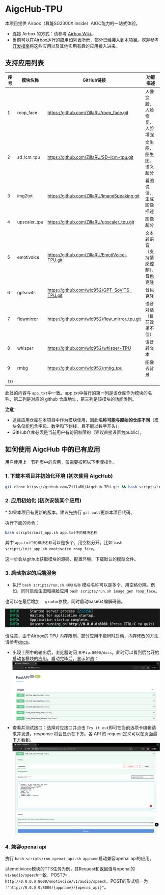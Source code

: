 # AigcHub-TPU

本项目提供 Airbox（算能SG2300X inside）AIGC能力的一站式体验。

- 连接 Airbox 的方式：请参考 [Airbox Wiki](https://gitee.com/zilla0717/AirboxWiki)。
- 当前可以在Airbox运行的应用如[列表](https://gitee.com/zilla0717/AirboxWiki/blob/master/README.md)所示，部分已经接入到本项目。欢迎参考[开发指南](docs/developer_tutorial.md)将这些应用以及其他实用有趣的应用接入进来。

## 支持应用列表

| 序号 | 模块名称     | GitHub链接                                    | 功能描述                             | 内存占用 |
| ---- | ------------ | --------------------------------------------- | ------------------------------------ | -------- |
| 1    | roop_face    | https://github.com/ZillaRU/roop_face.git      | 人像换脸、人脸修复、人脸增强         |          |
| 2    | sd_lcm_tpu   | https://github.com/ZillaRU/SD-lcm-tpu.git     | 文生图、图生图、语义超分             |          |
| 3    | img2txt      | https://github.com/ZillaRU/ImageSpeaking.git  | 看图说话、生成图像描述               |          |
| 4    | upscaler_tpu | https://github.com/ZillaRU/upscaler_tpu.git   | 图像超分                             |          |
| 5    | emotivoice   | https://github.com/ZillaRU/EmotiVoice-TPU.git | 文本转语音（支持情感控制）、音色克隆 |          |
| 6    | gptsovits    | https://github.com/wlc952/GPT-SoVITS-TPU.git  | 音色克隆                             | 2203 MB  |
| 7    | flowmirror   | https://github.com/wlc952/flow_mirror_tpu.git | 语音对话（目前效果不佳）             | 4375 MB  |
| 8    | whisper      | https://github.com/wlc952/whisper-TPU         | 语音转文本                           | 844 MB   |
| 9    | rmbg         | https://github.com/wlc952/rmbg_tpu            | 图像去背景                           | 256 MB   |
| 10   |              |                                               |                                      |          |

此处的内容与 `app.txt`中一致。app.txt中每行的第一列是该仓库作为模块的名称，第二列是对应的 github 仓库地址，第三列是该模块的功能类别。

**注意**：

- 这些应用仓库在本项目中作为模块使用，因此**名称可能与原始的仓库不同**（模块名仅能包含字母、数字和下划线，且不能以数字开头）。
- GitHub仓库必须是当前用户有访问权限的（建议直接设置为public）。

## 如何使用 AigcHub 中的已有应用

用户使用上一节列表中的应用，仅需要按照以下步骤操作。

### 1. 下载本项目并初始化环境 (初次使用 AigcHub)

```sh
git clone https://github.com/ZillaRU/AigcHub-TPU.git && bash scripts/init_env.sh
```

### 2. 应用初始化 (初次安装某个应用)

\* 如果本项目有更新的版本，建议先执行 `git pull`更新本项目代码。

执行下面的命令：

```sh
bash scripts/init_app.sh app.txt中的模块名称
```

其中 `app.txt中的模块名称`可以是多个，用空格分开。比如 `bash scripts/init_app.sh emotivoice roop_face`。

这一步会从github获取模块的源码、配置环境、下载默认的模型文件。

### 3. 启动指定的后端服务

- 执行 `bash scripts/run.sh 模块名称`
  模块名称可以是多个，用空格分隔。例如，同时启动生图和换脸应用 `bash scripts/run.sh image_gen roop_face`。

也可以在最后增加 `--gradio`参数，同时启动base64编解码器。

![执行run.sh后，后台输出如下信息](docs/assets/readme_run.png)

请注意，由于Airbox的 TPU 内存限制，部分应用不能同时启动，内存修改的方法请参考[docs](https://docs.radxa.com/sophon/airbox/local-ai-deploy/ai-tools/memory_allocate)。

- 出现上图中的输出后，浏览器访问 `盒子ip:8000/docs`，此时可以看到后台开始启动各模块的应用。启动完毕后，显示如图：
  ![启动完毕后 API doc](docs/assets/readme_load_done.png)
- 查看并测试接口：选择对应接口并点击 `Try it out`即可在当前选项卡编辑请求并发送，response 将会显示在下方。各 API 的 request定义可以在页面最下方看到。
  ![测试接口](docs/assets/readme_test_api.png)

### 4. 兼容openai api

执行 `bash scripts/run_openai_api.sh appname`启动兼容openai api的应用。

以emotivioce模块的TTS任务为例，其Request和返回值与openai的 `v1/audio/speech`一致，POST为：`http://0.0.0.0:8000/emotivoice/v1/audio/speech`。POST的形式统一为 `f"http://0.0.0.0:8000/{appname}/{openai_api}"`。
